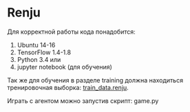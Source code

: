 # Renju 

Для корректной работы кода понадобится:
  1) Ubuntu 14-16
  2) TensorFlow 1.4-1.8
  3) Python 3.4 или 
  4) jupyter notebook (для обучения)
  
Так же для обучения в разделе training должна находиться тренировочная выборка: [train_data.renju].

Играть с агентом можно запустив скрипт: game.py

[train_data.renju]:https://drive.google.com/open?id=12KesiHMGrGAL-obONvtLAsdL8AOeg1gT
